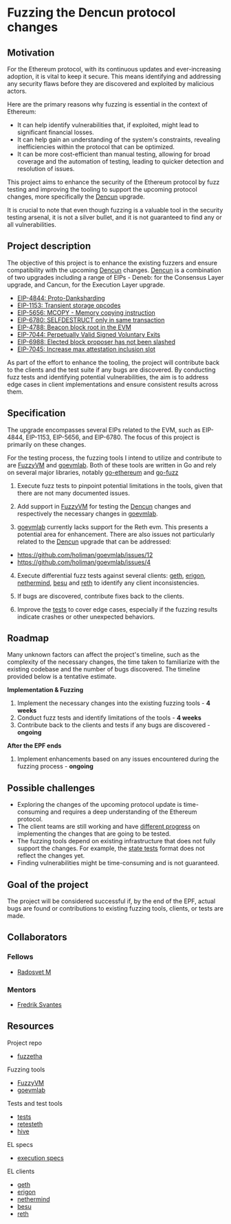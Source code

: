 # Fuzzing the Dencun protocol changes

## Motivation

For the Ethereum protocol, with its continuous updates and ever-increasing adoption, it is vital to keep it secure. This means identifying and addressing any security flaws before they are discovered and exploited by malicious actors.

Here are the primary reasons why fuzzing is essential in the context of Ethereum:
* It can help identify vulnerabilities that, if exploited, might lead to significant financial losses.
* It can help gain an understanding of the system's constraints, revealing inefficiencies within the protocol that can be optimized.
* It can be more cost-efficient than manual testing, allowing for broad coverage and the automation of testing, leading to quicker detection and resolution of issues.

This project aims to enhance the security of the Ethereum protocol by fuzz testing and improving the tooling to support the upcoming protocol changes, more specifically the [Dencun](https://www.ethereumcatherders.com/dencun/) upgrade.

It is crucial to note that even though fuzzing is a valuable tool in the security testing arsenal, it is not a silver bullet, and it is not guaranteed to find any or all vulnerabilities.

## Project description

The objective of this project is to enhance the existing fuzzers and ensure compatibility with the upcoming [Dencun](https://www.ethereumcatherders.com/dencun/) changes.
[Dencun](https://www.ethereumcatherders.com/dencun/) is a combination of two upgrades including a range of EIPs - Deneb: for the Consensus Layer upgrade, and Cancun, for the Execution Layer upgrade.

* [EIP-4844: Proto-Danksharding](https://eips.ethereum.org/EIPS/eip-4844)
* [EIP-1153: Transient storage opcodes](https://eips.ethereum.org/EIPS/eip-1153)
* [EIP-5656: MCOPY - Memory copying instruction](https://eips.ethereum.org/EIPS/eip-5656)
* [EIP-6780: SELFDESTRUCT only in same transaction](https://eips.ethereum.org/EIPS/eip-6780)
* [EIP-4788: Beacon block root in the EVM](https://eips.ethereum.org/EIPS/eip-4788)
* [EIP-7044: Perpetually Valid Signed Voluntary Exits](https://eips.ethereum.org/EIPS/eip-7044)
* [EIP-6988: Elected block proposer has not been slashed](https://eips.ethereum.org/EIPS/eip-6988)
* [EIP-7045: Increase max attestation inclusion slot](https://eips.ethereum.org/EIPS/eip-7045)

As part of the effort to enhance the tooling, the project will contribute back to the clients and the test suite if any bugs are discovered. By conducting fuzz tests and identifying potential vulnerabilities, the aim is to address edge cases in client implementations and ensure consistent results across them.

## Specification

The upgrade encompasses several EIPs related to the EVM, such as EIP-4844, EIP-1153, EIP-5656, and EIP-6780. The focus of this project is primarily on these changes.

For the testing process, the fuzzing tools I intend to utilize and contribute to are [FuzzyVM](https://github.com/MariusVanDerWijden/FuzzyVM) and [goevmlab](https://github.com/holiman/goevmlab). Both of these tools are written in Go and rely on several major libraries, notably [go-ethereum](https://github.com/ethereum/go-ethereum) and [go-fuzz](https://github.com/dvyukov/go-fuzz)

1. Execute fuzz tests to pinpoint potential limitations in the tools, given that there are not many documented issues.

2. Add support in [FuzzyVM](https://github.com/MariusVanDerWijden/FuzzyVM) for testing the [Dencun](https://www.ethereumcatherders.com/dencun/) changes and respectively the necessary changes in [goevmlab](https://github.com/holiman/goevmlab).

3. [goevmlab](https://github.com/holiman/goevmlab) currently lacks support for the Reth evm. This presents a potential area for enhancement. There are also issues not particularly related to the [Dencun](https://www.ethereumcatherders.com/dencun/) upgrade that can be addressed:
  * https://github.com/holiman/goevmlab/issues/12
  * https://github.com/holiman/goevmlab/issues/4

4. Execute differential fuzz tests against several clients: [geth](https://github.com/ethereum/go-ethereum), [erigon](https://github.com/ledgerwatch/erigon), [nethermind](https://github.com/NethermindEth/nethermind), [besu](https://github.com/hyperledger/besu) and [reth](https://github.com/paradigmxyz/reth) to identify any client inconsistencies.

5. If bugs are discovered, contribute fixes back to the clients.

6. Improve the [tests](https://github.com/ethereum/tests) to cover edge cases, especially if the fuzzing results indicate crashes or other unexpected behaviors.


## Roadmap

Many unknown factors can affect the project's timeline, such as the complexity of the necessary changes, the time taken to familiarize with the existing codebase and the number of bugs discovered. The timeline provided below is a tentative estimate.

**Implementation & Fuzzing**

1. Implement the necessary changes into the existing fuzzing tools - **4 weeks**
2. Conduct fuzz tests and identify limitations of the tools - **4 weeks**
3. Contribute back to the clients and tests if any bugs are discovered - **ongoing**

**After the EPF ends**

1. Implement enhancements based on any issues encountered during the fuzzing process - **ongoing**

## Possible challenges

* Exploring the changes of the upcoming protocol update is time-consuming and requires a deep understanding of the Ethereum protocol.
* The client teams are still working and have [different progress](https://github.com/ethereum/execution-specs/blob/master/network-upgrades/mainnet-upgrades/cancun.md#implementation-progresss) on implementing the changes that are going to be tested.
* The fuzzing tools depend on existing infrastructure that does not fully support the changes. For example, the [state tests](https://github.com/ethereum/tests/tree/develop/GeneralStateTests) format does not reflect the changes yet.
* Finding vulnerabilities might be time-consuming and is not guaranteed.

## Goal of the project

The project will be considered successful if, by the end of the EPF, actual bugs are found or contributions to existing fuzzing tools, clients, or tests are made.

## Collaborators

### Fellows 

* [Radosvet M](https://github.com/radkomih)

### Mentors

* [Fredrik Svantes](https://github.com/fredriksvantes)

## Resources

Project repo
* [fuzzetha](https://github.com/radkomih/fuzzetha)

Fuzzing tools
* [FuzzyVM](https://github.com/MariusVanDerWijden/FuzzyVM)
* [goevmlab](https://github.com/holiman/goevmlab/)

Tests and test tools
* [tests](https://github.com/ethereum/tests)
* [retesteth](https://github.com/ethereum/retesteth)
* [hive](https://github.com/ethereum/hive)

EL specs
* [execution specs](https://github.com/ethereum/execution-specs)

EL clients
* [geth](https://github.com/ethereum/go-ethereum)
* [erigon](https://github.com/ledgerwatch/erigon)
* [nethermind](https://github.com/NethermindEth/nethermind)
* [besu](https://github.com/hyperledger/besu)
* [reth](https://github.com/paradigmxyz/reth)
